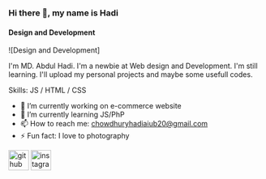 ### Hi there 👋, my name is Hadi
#### Design and Development
![Design and Development]

I'm MD. Abdul Hadi. I'm a newbie at Web design and Development. I'm still learning. I'll upload my personal projects and maybe some usefull codes.

Skills: JS / HTML / CSS

- 🔭 I’m currently working on e-commerce website 
- 🌱 I’m currently learning JS/PhP 
- 📫 How to reach me: chowdhuryhadiaiub20@gmail.com 
- ⚡ Fun fact: I love to photography 


[<img src='https://cdn.jsdelivr.net/npm/simple-icons@3.0.1/icons/github.svg' alt='github' height='40'>](https://github.com/hadiChowdhury)  [<img src='https://cdn.jsdelivr.net/npm/simple-icons@3.0.1/icons/instagram.svg' alt='instagram' height='40'>](https://www.instagram.com/_avoidshihab/)  

